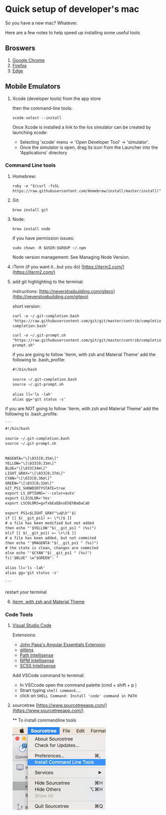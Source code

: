 # Quick setup of developer's mac

So you have a new mac? Whatever.

Here are a few notes to help speed up installing some useful tools 

## Broswers

1. [Google Chrome](https://www.google.com/chrome/)
2. [Firefox](https://www.mozilla.org/en-GB/firefox/new/)
3. [Edge](https://www.microsoft.com/en-us/edge)

## Mobile Emulators

1. Xcode (developer tools) from the app store

	then the command-line tools:
	```
	xcode-select --install
	```

    Once Xcode is installed a link to the Ios simulator can be created by launching xcode:
      - Selecting 'xcode' menu -> 'Open Developer Tool' -> 'simulator'.
      - Once the simulator is open, drag its icon from the Launcher into the 'Applications' directory

### Command Line tools

1. Homebrew:

    ```
    ruby -e "$(curl -fsSL https://raw.githubusercontent.com/Homebrew/install/master/install)"
    ```

2. Git: 

    ```
    brew install git
    ```


3. Node:

    ```
    brew install node
    ```

	if you have permission issues:
    ```
    sudo chown -R $USER:$GROUP ~/.npm
    ```
	
	Node version management: See Managing Node Version.

4. iTerm (if you want it...but you do) [https://iterm2.com/](https://iterm2.com/)

5. add git highlighting to the terminal:

	instructions: [http://neverstopbuilding.com/gitpro](http://neverstopbuilding.com/gitpro)
	
	short version:
	
	```
	curl -o ~/.git-completion.bash 'https://raw.githubusercontent.com/git/git/master/contrib/completion/git-completion.bash'

	```

    ```
    curl -o ~/.git-prompt.sh "https://raw.githubusercontent.com/git/git/master/contrib/completion/git-prompt.sh"
    ```

 
	if you are going to follow 'iterm, with zsh and Material Theme' add the following to .bash_profile:
	
	```
	#!/bin/bash
	
	source ~/.git-completion.bash
	source ~/.git-prompt.sh
	
	alias ll='ls -lah'
	alias gg='git status -s'
	
	```

if you are NOT going to follow 'iterm, with zsh and Material Theme' add the following to .bash_profile:


    ```
    #!/bin/bash
    
    source ~/.git-completion.bash
    source ~/.git-prompt.sh
    
    
    MAGENTA="\[\033[0;35m\]"
    YELLOW="\[\033[0;33m\]"
    BLUE="\[\033[34m\]"
    LIGHT_GRAY="\[\033[0;37m\]"
    CYAN="\[\033[0;36m\]"
    GREEN="\[\033[0;32m\]"
    GIT_PS1_SHOWDIRTYSTATE=true
    export LS_OPTIONS='--color=auto'
    export CLICOLOR='Yes'
    export LSCOLORS=gxfxbEaEBxxEhEhBaDaCaD
    
    export PS1=$LIGHT_GRAY"\u@\h"'$(
    if [[ $(__git_ps1) =~ \*\)$ ]]
    # a file has been modified but not added
    then echo "'$YELLOW'"$(__git_ps1 " (%s)")
    elif [[ $(__git_ps1) =~ \+\)$ ]]
    # a file has been added, but not commited
    then echo "'$MAGENTA'"$(__git_ps1 " (%s)")
    # the state is clean, changes are commited
    else echo "'$CYAN'"$(__git_ps1 " (%s)")
    fi)'$BLUE" \w"$GREEN": "
    
    alias ll='ls -lah'
    alias gg='git status -s'
    
    ```

restart your terminal


6. [iterm, with zsh and Material Theme](./iterm-with-material-theme.md)

### Code Tools

1. [Visual Studio Code](https://code.visualstudio.com/)

      Extensions:

    - [John Papa's Angular Essentials Extension](https://marketplace.visualstudio.com/items?itemName=johnpapa.angular-essentials)
    - [gitlens](https://marketplace.visualstudio.com/items?itemName=eamodio.gitlens)
    - [Path Intellisense](https://marketplace.visualstudio.com/items?itemName=christian-kohler.path-intellisense)
    - [NPM Intellisense](https://marketplace.visualstudio.com/items?itemName=christian-kohler.npm-intellisense)
    - [SCSS Intellisense](https://marketplace.visualstudio.com/items?itemName=mrmlnc.vscode-scss)

    Add VSCode command to terminal:

    - In VSCcode open the command palette (cmd + shift + p )
    - Strart typing ```shell command```....
    - click on ```SHELL Command: Install 'code' command in PATH```


2. sourcetree [https://www.sourcetreeapp.com/](https://www.sourcetreeapp.com/)

    ** To install commandline tools

    ![Install sourcetree CMD from menu](./assets/images/install_sourcetree_cmd_tools.png "Install sourcetree CMD Tools from menu")
